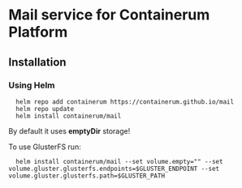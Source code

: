 # Mail service for Containerum Platform

## Installation

### Using Helm

```
  helm repo add containerum https://containerum.github.io/mail
  helm repo update
  helm install containerum/mail
```
By default it uses **emptyDir** storage!

To use GlusterFS run:
```
  helm install containerum/mail --set volume.empty="" --set volume.gluster.glusterfs.endpoints=$GLUSTER_ENDPOINT --set volume.gluster.glusterfs.path=$GLUSTER_PATH
```
